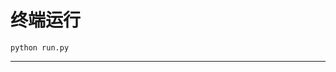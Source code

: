 # 终端运行

```shell
python run.py
```
*******************************************************************************************************************************************************************************************************************************************************************************************************************************************************************************************************************************************************************************************************************************************************************************************************************************************************************************************************************************************************************************************************************************************************************************************************